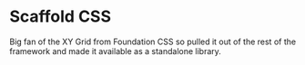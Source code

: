 # Scaffold CSS

Big fan of the XY Grid from Foundation CSS so pulled it out of the rest of the framework and made it available as a standalone library.